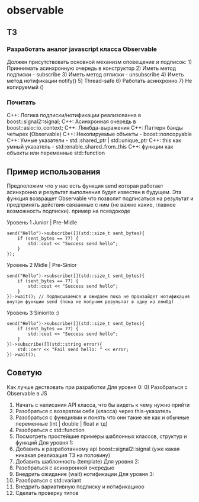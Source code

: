 # observable
## ТЗ
### Разработать аналог javascript класса Observable
 Должен присутствовать основной механизм оповещение и подписок:
    1) Приннимать асинхронную очередь в конструктор 
    2) Иметь метод подписки - subscribe 
    3) Иметь метод отписки - unsubscribe 
    4) Иметь метод нотификации notify() 
    5) Thread-safe
    6) Работать асинхронно
    7) Не копируемый ()

### Почитать
C++: Логика подписки/нотификации реализованна в boost::signal2::signal; 
C++: Асинхронная очередь в boost::asio::io_context; 
C++: Лямбда-выражения
C++: Паттерн банды четырех (Observable)
C++: Некопируемые объекты - boost::noncopyable
С++: Умные указатели - std::shared_ptr | std::unique_ptr
C++: this как умный указатель - std::enable_shared_from_this
C++: функции как объекты или переменные std::function

## Пример использования

Предположим что у нас есть функция send которая работает асинхронно и результат выполнения будет известен в будущем. Эта функция возвращет Observable что позволит подписаться на результат и предпринять действия связанные с ним (не важно какие, главное возможность подписки).
пример на псевдокоде

Уровень 1 Junior | Pre-Midle
```Pseudo
send("Hello")->subscribe([](std::size_t sent_bytes){
    if (sent_bytes == 77) {
        std::cout << "Success send hello";
    }
});
```
Уровень 2 Midle | Pre-Sinior
```Pseudo
send("Hello")->subscribe([](std::size_t sent_bytes){
    if (sent_bytes == 77) {
        std::cout << "Success send hello";
    }
})->wait(); // Подписываемся и ожидаем пока не произайдет нотификация внутри функции send (пока не получим результат в одну из лямбд)
```

Уровень 3  Siniorito :)
```Pseudo
send("Hello")->subscribe([](std::size_t sent_bytes){
    if (sent_bytes == 77) {
        std::cout << "Success send hello";
    }
})->subscribe([](std::string error){
    std::cerr << "Fail send hello: " << error;
})->wait();
```



## Советую
Как лучше дествовать при разработки
Для уровня 0:
0) Разобраться с Observable в JS
1) Начать с написания API класса, что бы видеть к чему нужно прийти
2) Разобраться с возвратом себя (класса) через this-указатель
3) Разобраться с функциями и понять что они такие же как и обычные переменные (int | double | float и тд)
4) Разобраться с std::function
5) Посмотреть простейшие примеры шаблонных классов, структур и функций
Для уровня 1: 
6) Добавить к разработанному api boost::signal2::signal (уже какая никакая реализация ТЗ на половину)
7) Добавить шаблонность (template<typename T>)
Для уровня 2:
8) Разобраться с aсинхронной очередью
9) Внедрить ожидание (wait) нотификации
Для уровня 3:
10) Разобраться с std::variant
11) Внедрить вариативную подписку и нотификациюо
12) Сделать проверку типов 

